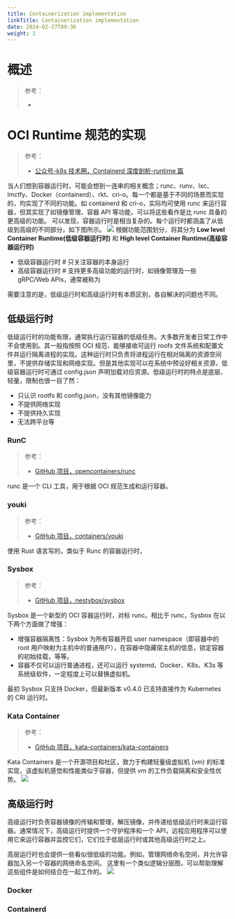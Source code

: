 ```yaml
---
title: Containerization implementation
linkTitle: Containerization implementation
date: 2024-02-27T09:36
weight: 1
---
```


# 概述

> 参考：
> 
> -

# OCI Runtime 规范的实现

> 参考：
> - [公众号-k8s 技术圈，Containerd 深度剖析-runtime 篇](https://mp.weixin.qq.com/s/NPxLLhRkpNdTgVcKQSLcFA)

当人们想到容器运行时，可能会想到一连串的相关概念；runc、runv、lxc、lmctfy、Docker（containerd）、rkt、cri-o。每一个都是基于不同的场景而实现的，均实现了不同的功能。如 containerd 和 cri-o，实际均可使用 runc 来运行容器，但其实现了如镜像管理、容器 API 等功能，可以将这些看作是比 runc 具备的更高级的功能。
可以发现，容器运行时是相当复杂的。每个运行时都涵盖了从低级到高级的不同部分，如下图所示。
![](https://notes-learning.oss-cn-beijing.aliyuncs.com/ctvy4o/1653965809357-01c7d7f1-81d0-49f1-beaa-15bd63e7acd6.png)
根据功能范围划分，将其分为 **Low level Container Runtime(低级容器运行时)** 和 **High level Container Runtime(高级容器运行时)**

- 低级容器运行时 # 只关注容器的本身运行
- 高级容器运行时 # 支持更多高级功能的运行时，如镜像管理及一些 gRPC/Web APIs，通常被称为

需要注意的是，低级运行时和高级运行时有本质区别，各自解决的问题也不同。

## 低级运行时

低级运行时的功能有限，通常执行运行容器的低级任务。大多数开发者日常工作中不会使用到。其一般指按照 OCI 规范、能够接收可运行 roofs 文件系统和配置文件并运行隔离进程的实现。这种运行时只负责将进程运行在相对隔离的资源空间里，不提供存储实现和网络实现。但是其他实现可以在系统中预设好相关资源，低级容器运行时可通过 config.json 声明加载对应资源。低级运行时的特点是底层、轻量，限制也很一目了然：

- 只认识 rootfs 和 config.json，没有其他镜像能力
- 不提供网络实现
- 不提供持久实现
- 无法跨平台等

### RunC

> 参考：
> - [GitHub 项目，opencontainers/runc](https://github.com/opencontainers/runc)

runc 是一个 CLI 工具，用于根据 OCI 规范生成和运行容器。

### youki

> 参考：
> - [GitHub 项目，containers/youki](https://github.com/containers/youki)

使用 Rust 语言写的，类似于 Runc 的容器运行时，

### Sysbox

> 参考：
> - [GitHub 项目，nestybox/sysbox](https://github.com/nestybox/sysbox)

Sysbox 是一个新型的 OCI 容器运行时，对标 runc。相比于 runc，Sysbox 在以下两个方面做了增强：

- 增强容器隔离性：Sysbox 为所有容器开启 user namespace（即容器中的 root 用户映射为主机中的普通用户），在容器中隐藏宿主机的信息，锁定容器的初始挂载，等等。
- 容器不仅可以运行普通进程，还可以运行 systemd、Docker、K8s、K3s 等系统级软件，一定程度上可以替换虚拟机。

最初 Sysbox 只支持 Docker，但最新版本 v0.4.0 已支持直接作为 Kubernetes 的 CRI 运行时。

### Kata Container

> 参考：
> - [GitHub 项目，kata-containers/kata-containers](https://github.com/kata-containers/kata-containers)

Kata Containers 是一个开源项目和社区，致力于构建轻量级虚拟机 (vm) 的标准实现，该虚拟机感觉和性能类似于容器，但提供 vm 的工作负载隔离和安全性优势。
![](https://notes-learning.oss-cn-beijing.aliyuncs.com/ctvy4o/1616122531941-6b13921a-78c5-45a1-9a38-6695b517bca8.png)

## 高级运行时

高级运行时负责容器镜像的传输和管理，解压镜像，并传递给低级运行时来运行容器。通常情况下，高级运行时提供一个守护程序和一个 API，远程应用程序可以使用它来运行容器并监控它们，它们位于低层运行时或其他高级运行时之上。

高层运行时也会提供一些看似很低级的功能。例如，管理网络命名空间，并允许容器加入另一个容器的网络命名空间。
这里有一个类似逻辑分层图，可以帮助理解这些组件是如何结合在一起工作的。
![](https://notes-learning.oss-cn-beijing.aliyuncs.com/ctvy4o/1653966607306-f97afdfd-66fd-4d4d-ab04-364b1b60f27e.png)

### Docker

### Containerd
